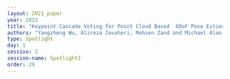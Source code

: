 ```yaml
---
layout: 2021_paper
year: 2022
title: "Keypoint Cascade Voting for Point Cloud Based  6DoF Pose Estimation"
authors: "Yangzheng Wu, Alireza Javaheri, Mohsen Zand and Michael Alan Greenspan"
type: Spotlight
day: 1
session: 2
session-name: Spotlight2
order: 29
---
```

